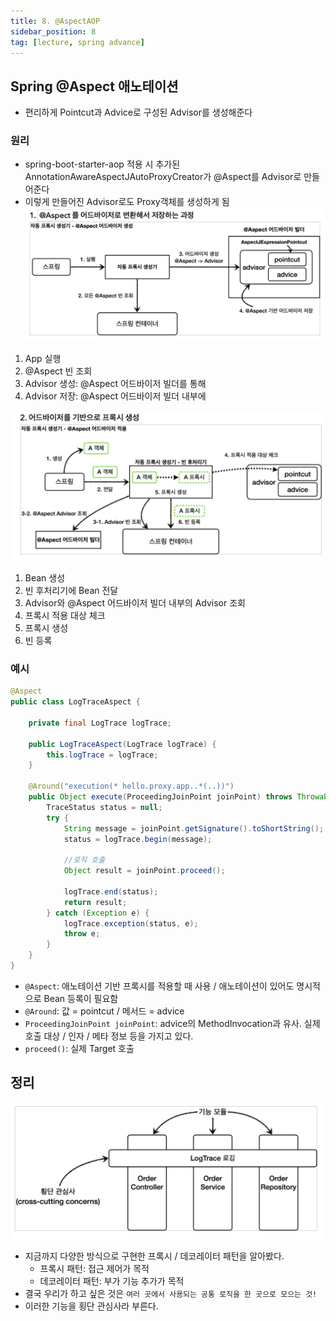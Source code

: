 ```yaml
---
title: 8. @AspectAOP
sidebar_position: 8
tag: [lecture, spring advance]
---
```

## Spring @Aspect 애노테이션
- 편리하게 Pointcut과 Advice로 구성된 Advisor를 생성해준다

### 원리
- spring-boot-starter-aop 적용 시 추가된 AnnotationAwareAspectJAutoProxyCreator가 @Aspect를 Advisor로 만들어준다
- 이렇게 만들어진 Advisor로도 Proxy객체를 생성하게 됨
![aspect.png](img/aspect1.png)
1. App 실행
2. @Aspect 빈 조회
3. Advisor 생성: @Aspect 어드바이저 빌더를 통해
4. Advisor 저장: @Aspect 어드바이저 빌더 내부에


![aspect.png](img/aspect2.png)
1. Bean 생성
2. 빈 후처리기에 Bean 전달
3. Advisor와 @Aspect 어드바이저 빌더 내부의 Advisor 조회
4. 프록시 적용 대상 체크
5. 프록시 생성
6. 빈 등록

### 예시
```java
@Aspect
public class LogTraceAspect {

    private final LogTrace logTrace;

    public LogTraceAspect(LogTrace logTrace) {
        this.logTrace = logTrace;
    }

    @Around("execution(* hello.proxy.app..*(..))")
    public Object execute(ProceedingJoinPoint joinPoint) throws Throwable {
        TraceStatus status = null;
        try {
            String message = joinPoint.getSignature().toShortString();
            status = logTrace.begin(message);

            //로직 호출
            Object result = joinPoint.proceed();

            logTrace.end(status);
            return result;
        } catch (Exception e) {
            logTrace.exception(status, e);
            throw e;
        }
    }
}

```
- `@Aspect`: 애노테이션 기반 프록시를 적용할 때 사용 / 애노테이션이 있어도 명시적으로 Bean 등록이 필요함
- `@Around`: 값 = pointcut / 메서드 = advice
- `ProceedingJoinPoint joinPoint`: advice의 MethodInvocation과 유사. 실제 호출 대상 / 인자 / 메타 정보 등을 가지고 있다.
- `proceed()`: 실제 Target 호출


## 정리
![cross-cutting-concerns.png](img/cross-cutting-concerns.png)
- 지금까지 다양한 방식으로 구현한 프록시 / 데코레이터 패턴을 알아봤다.
  - 프록시 패턴: 접근 제어가 목적
  - 데코레이터 패턴: 부가 기능 추가가 목적
- 결국 우리가 하고 싶은 것은 `여러 곳에서 사용되는 공통 로직을 한 곳으로 모으는 것!`
- 이러한 기능을 횡단 관심사라 부른다.